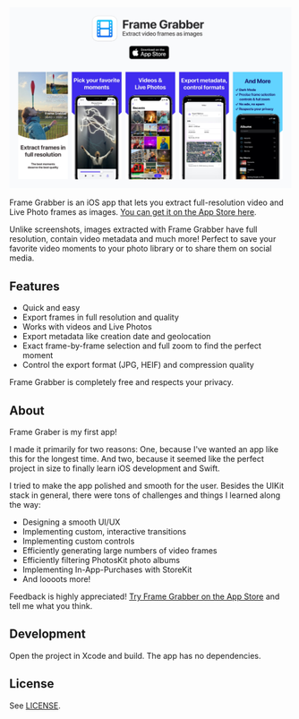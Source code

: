 <a href="https://apps.apple.com/app/frame-grabber/id1434703541">
    <img src="design/banner.jpg" alt="App Store banner.">
</a>

Frame Grabber is an iOS app that lets you extract full-resolution video and Live Photo frames as images. [You can get it on the App Store here](https://apps.apple.com/app/frame-grabber/id1434703541).

Unlike screenshots, images extracted with Frame Grabber have full resolution, contain video metadata and much more! Perfect to save your favorite video moments to your photo library or to share them on social media.

## Features

- Quick and easy
- Export frames in full resolution and quality
- Works with videos and Live Photos
- Export metadata like creation date and geolocation
- Exact frame-by-frame selection and full zoom to find the perfect moment
- Control the export format (JPG, HEIF) and compression quality

Frame Grabber is completely free and respects your privacy.

## About

Frame Graber is my first app!

I made it primarily for two reasons: One, because I've wanted an app like this for the longest time. And two, because it seemed like the perfect project in size to finally learn iOS development and Swift.

I tried to make the app polished and smooth for the user. Besides the UIKit stack in general, there were tons of challenges and things I learned along the way:

- Designing a smooth UI/UX
- Implementing custom, interactive transitions
- Implementing custom controls
- Efficiently generating large numbers of video frames
- Efficiently filtering PhotosKit photo albums
- Implementing In-App-Purchases with StoreKit
- And loooots more!

Feedback is highly appreciated! [Try Frame Grabber on the App Store](https://apps.apple.com/app/frame-grabber/id1434703541) and tell me what you think.

## Development

Open the project in Xcode and build. The app has no dependencies.

## License

See [LICENSE](LICENSE).
